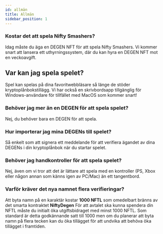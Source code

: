 ```yaml
---
id: allmän
title: Allmän
sidebar_position: 1
---
```


### **Kostar det att spela Nifty Smashers?**

Idag måste du äga en DEGEN NFT för att spela Nifty Smashers. Vi kommer snart att lansera ett uthyrningssystem, där du kan hyra en DEGEN NFT mot en veckoavgift.

## Var kan jag spela spelet?

Spel kan spelas på dina favoritwebbläsare så länge de stöder kryptoplånbokstillägg. Vi har också en skrivbordsapp tillgänglig för Windows-användare för tillfället med MacOS som kommer snart!

### **Behöver jag mer än en DEGEN för att spela spelet?**

Nej, du behöver bara en DEGEN för att spela.

### Hur importerar jag mina DEGENs till spelet?

Så enkelt som att signera ett meddelande för att verifiera ägandet av dina DEGENs i din kryptoplånbok när du startar spelet.

### **Behöver jag handkontroller för att spela spelet?**
Nej, även om vi tror att det är lättare att spela med en kontroller (PS, Xbox eller någon annan som känns igen av PC/Mac) än ett tangentbord.

### Varför kräver det nya namnet flera verifieringar?

Att byta namn på en karaktär kostar **1000 NFTL** som omedelbart bränns av det smarta kontraktet **NiftyDegen** För att avtalet ska kunna spendera din NFTL måste du initialt öka utgiftsbidraget med minst 1000 NFTL. Som standard är detta godkännande satt till 1000 men om du planerar att byta namn på flera tecken kan du öka tillägget för att undvika att behöva öka tillägget i framtiden.
